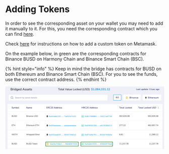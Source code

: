 # Adding Tokens

In order to see the corresponding asset on your wallet you may need to add it manually to it. For this, you need the corresponding contract which you can find [here](https://bridge.harmony.one/tokens).

Check [here](../../network/wallets/browser-extensions-wallets/metamask-wallet.md#hrc-20-hrc721-transactions) for instructions on how to add a custom token on Metamask.

On the example below, in green are the corresponding contracts for Binance BUSD on Harmony Chain and Binance Smart Chain (BSC).

{% hint style="info" %}
Keep in mind the bridge has contracts for BUSD on both Ethereum and Binance Smart Chain (BSC). For you to see the funds, use the correct contract address.
{% endhint %}

![](../../.gitbook/assets/horizon-bsc8.png)
